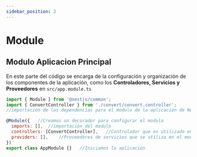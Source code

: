 ```yaml
---
sidebar_position: 2
---
```


# Module
## Modulo Aplicacion Principal


 En este parte del código se encarga de la configuración y organización de los componentes de la aplicación, como los **Controladores, Servicios y Proveedores** en `src/app.module.ts`

```jsx title="src/app.module.ts"
import { Module } from '@nestjs/common';
import { ConvertController } from './convert/convert.controller';
//importación de las dependencias para el módulo de la aplicación de Nest.js y también un controlador

@Module({   //Creamos un decorador para configurar el modulo
  imports: [],  //importación del modulo
  controllers: [ConvertController],   //Controlador que es utilizado en el modulo
  providers: [],    //Proveedores de servicios que se utiliza en el modulo
})
export class AppModule {}   //Iniciamos la aplicación
```
